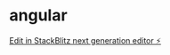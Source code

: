 # angular

[Edit in StackBlitz next generation editor ⚡️](https://stackblitz.com/~/github.com/janpaulalmanoche/angular)